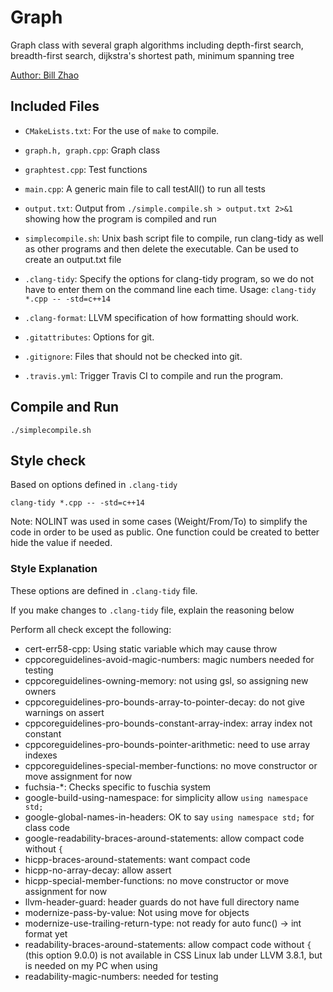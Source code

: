 # Graph

Graph class with several graph algorithms including depth-first search, 
breadth-first search, dijkstra's shortest path, minimum spanning tree

[Author: Bill Zhao](www.iambillzhao.com)

## Included Files

- `CMakeLists.txt`: For the use of `make` to compile.

- `graph.h, graph.cpp`: Graph class

- `graphtest.cpp`: Test functions

- `main.cpp`: A generic main file to call testAll() to run all tests

- `output.txt`: Output from `./simple.compile.sh > output.txt 2>&1`
showing how the program is compiled and run

- `simplecompile.sh`: Unix bash script file to compile, run clang-tidy
  as well as other programs and then delete the executable. Can be
  used to create an output.txt file

- `.clang-tidy`: Specify the options for clang-tidy program, so we do
  not have to enter them on the command line each time.
  Usage: `clang-tidy *.cpp -- -std=c++14`

- `.clang-format`: LLVM specification of how formatting should work.
  
- `.gitattributes`: Options for git.

- `.gitignore`: Files that should not be checked into git.

- `.travis.yml`: Trigger Travis CI to compile and run the program.

## Compile and Run
```
./simplecompile.sh
```


## Style check
Based on options defined in `.clang-tidy`
```
clang-tidy *.cpp -- -std=c++14
```

Note: NOLINT was used in some cases (Weight/From/To) to simplify the code
in order to be used as public. One function could be created to better hide
the value if needed.

### Style Explanation
These options are defined in `.clang-tidy` file.

If you make changes to `.clang-tidy` file, explain the reasoning below

Perform all check except the following:

- cert-err58-cpp: Using static variable which may cause throw
- cppcoreguidelines-avoid-magic-numbers: magic numbers needed for testing
- cppcoreguidelines-owning-memory: not using gsl, so assigning new owners
- cppcoreguidelines-pro-bounds-array-to-pointer-decay: do not give warnings on assert
- cppcoreguidelines-pro-bounds-constant-array-index: array index not constant
- cppcoreguidelines-pro-bounds-pointer-arithmetic: need to use array indexes
- cppcoreguidelines-special-member-functions: no move constructor or move assignment for now
- fuchsia-*: Checks specific to fuschia system
- google-build-using-namespace: for simplicity allow `using namespace std;`
- google-global-names-in-headers: OK to say `using namespace std;` for class code
- google-readability-braces-around-statements: allow compact code without `{`
- hicpp-braces-around-statements: want compact code
- hicpp-no-array-decay: allow assert
- hicpp-special-member-functions: no move constructor or move assignment for now
- llvm-header-guard: header guards do not have full directory name
- modernize-pass-by-value: Not using move for objects
- modernize-use-trailing-return-type: not ready for auto func() -> int format yet
- readability-braces-around-statements: allow compact code without `{` (this option
9.0.0) is not available in CSS Linux lab under LLVM 3.8.1, but is needed on my PC when using
- readability-magic-numbers: needed for testing
